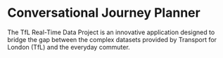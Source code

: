 # Conversational Journey Planner
The TfL Real-Time Data Project is an innovative application designed to bridge the gap between the complex datasets provided by Transport for London (TfL) and the everyday commuter. 
